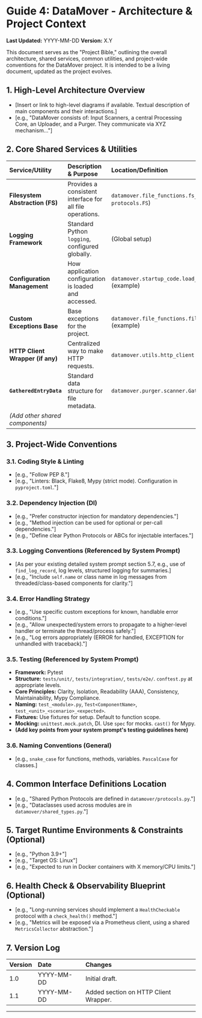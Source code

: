 # Guide 4: DataMover - Architecture & Project Context

**Last Updated:** YYYY-MM-DD
**Version:** X.Y

This document serves as the "Project Bible," outlining the overall architecture, shared services, common utilities, and project-wide conventions for the DataMover project. It is intended to be a living document, updated as the project evolves.

## 1. High-Level Architecture Overview

*   [Insert or link to high-level diagrams if available. Textual description of main components and their interactions.]
*   [e.g., "DataMover consists of: Input Scanners, a central Processing Core, an Uploader, and a Purger. They communicate via XYZ mechanism..."]

## 2. Core Shared Services & Utilities

| Service/Utility             | Description & Purpose                                       | Location/Definition                                     | Usage Notes/Conventions                                     |
| :-------------------------- | :---------------------------------------------------------- | :------------------------------------------------------ | :---------------------------------------------------------- |
| **Filesystem Abstraction (FS)** | Provides a consistent interface for all file operations.    | `datamover.file_functions.fs_mock.FS` (or `protocols.FS`) | Inject via DI. Use `mock_fs` fixture in tests.             |
| **Logging Framework**         | Standard Python `logging`, configured globally.             | (Global setup)                                          | See "Logging Conventions" below. Use `tests.utils.logging_helpers.find_log_record`. |
| **Configuration Management**  | How application configuration is loaded and accessed.     | `datamover.startup_code.load_config.Config` (example)   | Injected where needed or accessed via a global instance.    |
| **Custom Exceptions Base**    | Base exceptions for the project.                            | `datamover.file_functions.file_exceptions` (example)  | Inherit from these for domain-specific errors.            |
| **HTTP Client Wrapper (if any)**| Centralized way to make HTTP requests.                    | `datamover.utils.http_client` (example)                 | Handles retries, timeouts, common headers.                  |
| **`GatheredEntryData`**       | Standard data structure for file metadata.                  | `datamover.purger.scanner.GatheredEntryData`            | Represents regular files; sorts by mtime then size.       |
| *(Add other shared components)*|                                                             |                                                         |                                                             |

## 3. Project-Wide Conventions

### 3.1. Coding Style & Linting
*   [e.g., "Follow PEP 8."]
*   [e.g., "Linters: Black, Flake8, Mypy (strict mode). Configuration in `pyproject.toml`."]

### 3.2. Dependency Injection (DI)
*   [e.g., "Prefer constructor injection for mandatory dependencies."]
*   [e.g., "Method injection can be used for optional or per-call dependencies."]
*   [e.g., "Define clear Python Protocols or ABCs for injectable interfaces."]

### 3.3. Logging Conventions (Referenced by System Prompt)
*   [As per your existing detailed system prompt section 5.7, e.g., use of `find_log_record`, log levels, structured logging for summaries.]
*   [e.g., "Include `self.name` or class name in log messages from threaded/class-based components for clarity."]

### 3.4. Error Handling Strategy
*   [e.g., "Use specific custom exceptions for known, handlable error conditions."]
*   [e.g., "Allow unexpected/system errors to propagate to a higher-level handler or terminate the thread/process safely."]
*   [e.g., "Log errors appropriately (ERROR for handled, EXCEPTION for unhandled with traceback)."]

### 3.5. Testing (Referenced by System Prompt)
*   **Framework:** Pytest
*   **Structure:** `tests/unit/`, `tests/integration/`, `tests/e2e/`. `conftest.py` at appropriate levels.
*   **Core Principles:** Clarity, Isolation, Readability (AAA), Consistency, Maintainability, Mypy Compliance.
*   **Naming:** `test_<module>.py`, `Test<ComponentName>`, `test_<unit>_<scenario>_<expected>`.
*   **Fixtures:** Use fixtures for setup. Default to function scope.
*   **Mocking:** `unittest.mock.patch`, DI. Use `spec` for mocks. `cast()` for Mypy.
*   **(Add key points from your system prompt's testing guidelines here)**

### 3.6. Naming Conventions (General)
*   [e.g., `snake_case` for functions, methods, variables. `PascalCase` for classes.]

## 4. Common Interface Definitions Location
*   [e.g., "Shared Python Protocols are defined in `datamover/protocols.py`."]
*   [e.g., "Dataclasses used across modules are in `datamover/shared_types.py`."]

## 5. Target Runtime Environments & Constraints (Optional)
*   [e.g., "Python 3.9+"]
*   [e.g., "Target OS: Linux"]
*   [e.g., "Expected to run in Docker containers with X memory/CPU limits."]

## 6. Health Check & Observability Blueprint (Optional)
*   [e.g., "Long-running services should implement a `HealthCheckable` protocol with a `check_health()` method."]
*   [e.g., "Metrics will be exposed via a Prometheus client, using a shared `MetricsCollector` abstraction."]

## 7. Version Log

| Version | Date       | Changes                                      |
| :------ | :--------- | :------------------------------------------- |
| 1.0     | YYYY-MM-DD | Initial draft.                               |
| 1.1     | YYYY-MM-DD | Added section on HTTP Client Wrapper.        |

---